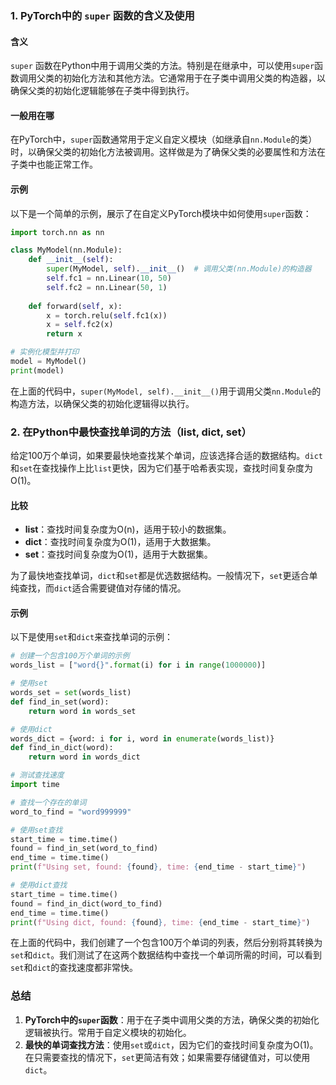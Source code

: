 ### 1. PyTorch中的 `super` 函数的含义及使用

#### 含义
`super` 函数在Python中用于调用父类的方法。特别是在继承中，可以使用`super`函数调用父类的初始化方法和其他方法。它通常用于在子类中调用父类的构造器，以确保父类的初始化逻辑能够在子类中得到执行。

#### 一般用在哪
在PyTorch中，`super`函数通常用于定义自定义模块（如继承自`nn.Module`的类）时，以确保父类的初始化方法被调用。这样做是为了确保父类的必要属性和方法在子类中也能正常工作。

#### 示例
以下是一个简单的示例，展示了在自定义PyTorch模块中如何使用`super`函数：

```python
import torch.nn as nn

class MyModel(nn.Module):
    def __init__(self):
        super(MyModel, self).__init__()  # 调用父类(nn.Module)的构造器
        self.fc1 = nn.Linear(10, 50)
        self.fc2 = nn.Linear(50, 1)
    
    def forward(self, x):
        x = torch.relu(self.fc1(x))
        x = self.fc2(x)
        return x

# 实例化模型并打印
model = MyModel()
print(model)
```

在上面的代码中，`super(MyModel, self).__init__()`用于调用父类`nn.Module`的构造方法，以确保父类的初始化逻辑得以执行。

### 2. 在Python中最快查找单词的方法（list, dict, set）

给定100万个单词，如果要最快地查找某个单词，应该选择合适的数据结构。`dict`和`set`在查找操作上比`list`更快，因为它们基于哈希表实现，查找时间复杂度为O(1)。

#### 比较
- **list**：查找时间复杂度为O(n)，适用于较小的数据集。
- **dict**：查找时间复杂度为O(1)，适用于大数据集。
- **set**：查找时间复杂度为O(1)，适用于大数据集。

为了最快地查找单词，`dict`和`set`都是优选数据结构。一般情况下，`set`更适合单纯查找，而`dict`适合需要键值对存储的情况。

#### 示例
以下是使用`set`和`dict`来查找单词的示例：

```python
# 创建一个包含100万个单词的示例
words_list = ["word{}".format(i) for i in range(1000000)]

# 使用set
words_set = set(words_list)
def find_in_set(word):
    return word in words_set

# 使用dict
words_dict = {word: i for i, word in enumerate(words_list)}
def find_in_dict(word):
    return word in words_dict

# 测试查找速度
import time

# 查找一个存在的单词
word_to_find = "word999999"

# 使用set查找
start_time = time.time()
found = find_in_set(word_to_find)
end_time = time.time()
print(f"Using set, found: {found}, time: {end_time - start_time}")

# 使用dict查找
start_time = time.time()
found = find_in_dict(word_to_find)
end_time = time.time()
print(f"Using dict, found: {found}, time: {end_time - start_time}")
```

在上面的代码中，我们创建了一个包含100万个单词的列表，然后分别将其转换为`set`和`dict`。我们测试了在这两个数据结构中查找一个单词所需的时间，可以看到`set`和`dict`的查找速度都非常快。

### 总结

1. **PyTorch中的`super`函数**：用于在子类中调用父类的方法，确保父类的初始化逻辑被执行。常用于自定义模块的初始化。
2. **最快的单词查找方法**：使用`set`或`dict`，因为它们的查找时间复杂度为O(1)。在只需要查找的情况下，`set`更简洁有效；如果需要存储键值对，可以使用`dict`。
